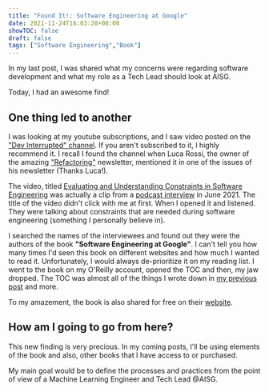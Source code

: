 ```yaml
---
title: "Found It!: Software Engineering at Google"
date: 2021-11-24T16:03:28+08:00
showTOC: false
draft: false
tags: ["Software Engineering","Book"]
---
```


In my last post, I was shared what my concerns were regarding software development and
what my role as a Tech Lead should look at AISG.

Today, I had an awesome find!

## One thing led to another

I was looking at my youtube subscriptions, and I saw video posted
on the ["Dev Interrupted" channel](https://www.youtube.com/channel/UCP37Olcw_x_-4FBGdQlcYIw).
If you aren't subscribed to it, I highly recommend it. I recall I found the channel when
Luca Rossi, the owner of the amazing ["Refactoring"](https://refactoring.fm/) newsletter, mentioned
it in one of the issues of his newsletter (Thanks Luca!).

The video, titled [Evaluating and Understanding Constraints in Software Engineering](https://www.youtube.com/watch?v=70tFglJMkQw)
was actually a clip from a [podcast interview](https://devinterrupted.com/podcast/lessons-learned-from-programming-at-google-part-1/)
in June 2021. The title of the video didn't click with me at first. When I opened it and listened. They were talking about
constraints that are needed during software engineering (something I personally believe in).

I searched the names of the interviewees and found out they were the authors of the book
**"Software Engineering at Google"**. I can't tell you how many times I'd seen this book on
different websites and how much I wanted to read it. Unfortunately, I would always de-prioritize
it on my reading list. I went to the book on my O'Reilly account, opened the TOC and then,
my jaw dropped. The TOC was almost all of the things I wrote down in [my previous post](../being-a-tech-lead-at-aisg) and more.

To my amazement, the book is also shared for free on their [website](https://abseil.io/resources/swe-book).

## How am I going to go from here?
This new finding is very precious. In my coming posts, I'll be using elements of the book
and also, other books that I have access to or purchased.

My main goal would be to define the processes and practices from the point of view of a 
Machine Learning Engineer and Tech Lead @AISG.


